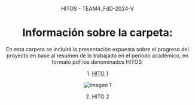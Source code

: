 

<p align="center">
        HITOS - TEAM4_FdD-2024-V
</p>

<h1 align="center">Información sobre la carpeta:</h1>

<p align="center">En esta carpeta se incluirá la presentación expuesta sobre el progreso del proyecto en base al resumen de lo trabajado en el periodo académico, en formato pdf los denominados HITOS:</p>

<p align="center">
        1. <a href="link">HITO 1</a>
    </p>
    <p align="center">
        <img src="https://github.com/Fx2048/Team_4_FdD/assets/131219987/be5d9a0e-3476-41d0-9588-cccf547b0cf7" alt="Imagen 1">
    </p>

 <p align="center">2. HITO 2</p>

</body>


